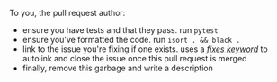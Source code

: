 
To you, the pull request author:
* ensure you have tests and that they pass. run `pytest`
* ensure you've formatted the code. run  `isort . && black .`
* link to the issue you're fixing if one exists. uses a [_fixes keyword_](https://docs.github.com/en/github/managing-your-work-on-github/linking-a-pull-request-to-an-issue) to autolink and close the issue once this pull request is merged
* finally, remove this garbage and write a description
